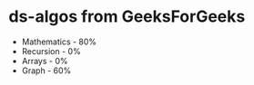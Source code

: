 # ds-algos from GeeksForGeeks

* Mathematics - 80%
* Recursion   - 0%
* Arrays      - 0%
* Graph       - 60%
